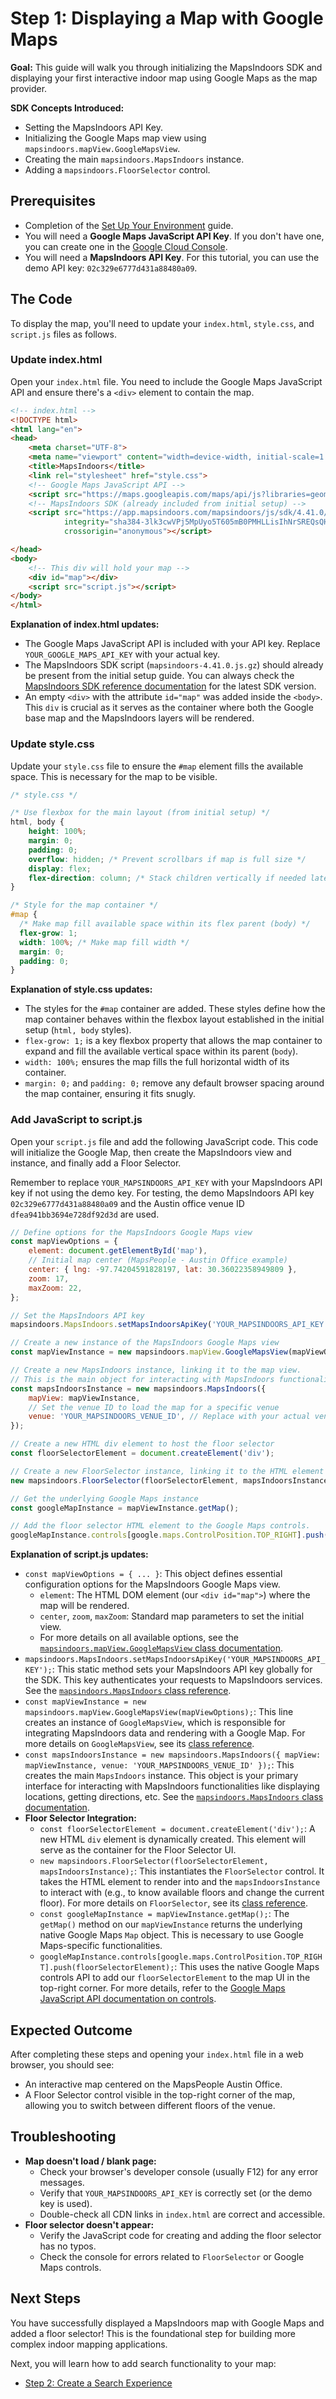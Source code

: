# Step 1: Displaying a Map with Google Maps

**Goal:** This guide will walk you through initializing the MapsIndoors SDK and displaying your first interactive indoor map using Google Maps as the map provider.

**SDK Concepts Introduced:**

* Setting the MapsIndoors API Key.
* Initializing the Google Maps map view using `mapsindoors.mapView.GoogleMapsView`.
* Creating the main `mapsindoors.MapsIndoors` instance.
* Adding a `mapsindoors.FloorSelector` control.

## Prerequisites

* Completion of the [Set Up Your Environment](../../../README.md) guide.
* You will need a **Google Maps JavaScript API Key**. If you don't have one, you can create one in the [Google Cloud Console](https://console.cloud.google.com/).
* You will need a **MapsIndoors API Key**. For this tutorial, you can use the demo API key: `02c329e6777d431a88480a09`.

## The Code

To display the map, you'll need to update your `index.html`, `style.css`, and `script.js` files as follows.

### Update index.html

Open your `index.html` file. You need to include the Google Maps JavaScript API and ensure there's a `<div>` element to contain the map.

```html
<!-- index.html -->
<!DOCTYPE html>
<html lang="en">
<head>
    <meta charset="UTF-8">
    <meta name="viewport" content="width=device-width, initial-scale=1.0">
    <title>MapsIndoors</title>
    <link rel="stylesheet" href="style.css">
    <!-- Google Maps JavaScript API -->
    <script src="https://maps.googleapis.com/maps/api/js?libraries=geometry&key=YOUR_GOOGLE_MAPS_API_KEY"></script>
    <!-- MapsIndoors SDK (already included from initial setup) -->
    <script src="https://app.mapsindoors.com/mapsindoors/js/sdk/4.41.0/mapsindoors-4.41.0.js.gz"
            integrity="sha384-3lk3cwVPj5MpUyo5T605mB0PMHLLisIhNrSREQsQHjD9EXkHBjz9ETgopmTbfMDc"
            crossorigin="anonymous"></script>

</head>
<body>
    <!-- This div will hold your map -->
    <div id="map"></div>
    <script src="script.js"></script>
</body>
</html>
```

**Explanation of index.html updates:**

* The Google Maps JavaScript API is included with your API key. Replace `YOUR_GOOGLE_MAPS_API_KEY` with your actual key.
* The MapsIndoors SDK script (`mapsindoors-4.41.0.js.gz`) should already be present from the initial setup guide. You can always check the [MapsIndoors SDK reference documentation](https://app.mapsindoors.com/mapsindoors/js/sdk/latest/index.html) for the latest SDK version.
* An empty `<div>` with the attribute `id="map"` was added inside the `<body>`. This `div` is crucial as it serves as the container where both the Google base map and the MapsIndoors layers will be rendered.

### Update style.css

Update your `style.css` file to ensure the `#map` element fills the available space. This is necessary for the map to be visible.

```css
/* style.css */

/* Use flexbox for the main layout (from initial setup) */
html, body {
    height: 100%;
    margin: 0;
    padding: 0;
    overflow: hidden; /* Prevent scrollbars if map is full size */
    display: flex;
    flex-direction: column; /* Stack children vertically if needed later */
}

/* Style for the map container */
#map {
  /* Make map fill available space within its flex parent (body) */
  flex-grow: 1;
  width: 100%; /* Make map fill width */
  margin: 0;
  padding: 0;
}
```

**Explanation of style.css updates:**

* The styles for the `#map` container are added. These styles define how the map container behaves within the flexbox layout established in the initial setup (`html, body` styles).
* `flex-grow: 1;` is a key flexbox property that allows the map container to expand and fill the available vertical space within its parent (`body`).
* `width: 100%;` ensures the map fills the full horizontal width of its container.
* `margin: 0;` and `padding: 0;` remove any default browser spacing around the map container, ensuring it fits snugly.

### Add JavaScript to script.js

Open your `script.js` file and add the following JavaScript code. This code will initialize the Google Map, then create the MapsIndoors view and instance, and finally add a Floor Selector.

Remember to replace `YOUR_MAPSINDOORS_API_KEY` with your MapsIndoors API key if not using the demo key. For testing, the demo MapsIndoors API key `02c329e6777d431a88480a09` and the Austin office venue ID `dfea941bb3694e728df92d3d` are used.

```javascript
// Define options for the MapsIndoors Google Maps view
const mapViewOptions = {
    element: document.getElementById('map'),
    // Initial map center (MapsPeople - Austin Office example)
    center: { lng: -97.74204591828197, lat: 30.36022358949809 },
    zoom: 17,
    maxZoom: 22,
};

// Set the MapsIndoors API key
mapsindoors.MapsIndoors.setMapsIndoorsApiKey('YOUR_MAPSINDOORS_API_KEY');

// Create a new instance of the MapsIndoors Google Maps view
const mapViewInstance = new mapsindoors.mapView.GoogleMapsView(mapViewOptions);

// Create a new MapsIndoors instance, linking it to the map view.
// This is the main object for interacting with MapsIndoors functionalities.
const mapsIndoorsInstance = new mapsindoors.MapsIndoors({
    mapView: mapViewInstance,
    // Set the venue ID to load the map for a specific venue
    venue: 'YOUR_MAPSINDOORS_VENUE_ID', // Replace with your actual venue ID
});

// Create a new HTML div element to host the floor selector
const floorSelectorElement = document.createElement('div');

// Create a new FloorSelector instance, linking it to the HTML element and the main MapsIndoors instance.
new mapsindoors.FloorSelector(floorSelectorElement, mapsIndoorsInstance);

// Get the underlying Google Maps instance
const googleMapInstance = mapViewInstance.getMap();

// Add the floor selector HTML element to the Google Maps controls.
googleMapInstance.controls[google.maps.ControlPosition.TOP_RIGHT].push(floorSelectorElement);
```

**Explanation of script.js updates:**

* `const mapViewOptions = { ... }`: This object defines essential configuration options for the MapsIndoors Google Maps view.
  * `element`: The HTML DOM element (our `<div id="map">`) where the map will be rendered.
  * `center`, `zoom`, `maxZoom`: Standard map parameters to set the initial view.
  * For more details on all available options, see the [`mapsindoors.mapView.GoogleMapsView` class documentation](https://app.mapsindoors.com/mapsindoors/js/sdk/latest/docs/mapsindoors.mapView.GoogleMapsView.html).
* `mapsindoors.MapsIndoors.setMapsIndoorsApiKey('YOUR_MAPSINDOORS_API_KEY');`: This static method sets your MapsIndoors API key globally for the SDK. This key authenticates your requests to MapsIndoors services. See the [`mapsindoors.MapsIndoors` class reference](https://app.mapsindoors.com/mapsindoors/js/sdk/latest/docs/MapsIndoors.html).
* `const mapViewInstance = new mapsindoors.mapView.GoogleMapsView(mapViewOptions);`: This line creates an instance of `GoogleMapsView`, which is responsible for integrating MapsIndoors data and rendering with a Google Map. For more details on `GoogleMapsView`, see its [class reference](https://app.mapsindoors.com/mapsindoors/js/sdk/latest/docs/mapsindoors.mapView.GoogleMapsView.html).
* `const mapsIndoorsInstance = new mapsindoors.MapsIndoors({ mapView: mapViewInstance, venue: 'YOUR_MAPSINDOORS_VENUE_ID' });`: This creates the main `MapsIndoors` instance. This object is your primary interface for interacting with MapsIndoors functionalities like displaying locations, getting directions, etc. See the [`mapsindoors.MapsIndoors` class documentation](https://app.mapsindoors.com/mapsindoors/js/sdk/latest/docs/MapsIndoors.html).
* **Floor Selector Integration:**
  * `const floorSelectorElement = document.createElement('div');`: A new HTML `div` element is dynamically created. This element will serve as the container for the Floor Selector UI.
  * `new mapsindoors.FloorSelector(floorSelectorElement, mapsIndoorsInstance);`: This instantiates the `FloorSelector` control. It takes the HTML element to render into and the `mapsIndoorsInstance` to interact with (e.g., to know available floors and change the current floor). For more details on `FloorSelector`, see its [class reference](https://app.mapsindoors.com/mapsindoors/js/sdk/latest/docs/mapsindoors.FloorSelector.html).
  * `const googleMapInstance = mapViewInstance.getMap();`: The `getMap()` method on our `mapViewInstance` returns the underlying native Google Maps `Map` object. This is necessary to use Google Maps-specific functionalities.
  * `googleMapInstance.controls[google.maps.ControlPosition.TOP_RIGHT].push(floorSelectorElement);`: This uses the native Google Maps controls API to add our `floorSelectorElement` to the map UI in the top-right corner. For more details, refer to the [Google Maps JavaScript API documentation on controls](https://developers.google.com/maps/documentation/javascript/controls).

## Expected Outcome

After completing these steps and opening your `index.html` file in a web browser, you should see:

* An interactive map centered on the MapsPeople Austin Office.
* A Floor Selector control visible in the top-right corner of the map, allowing you to switch between different floors of the venue.

## Troubleshooting

* **Map doesn't load / blank page:**
  * Check your browser's developer console (usually F12) for any error messages.
  * Verify that `YOUR_MAPSINDOORS_API_KEY` is correctly set (or the demo key is used).
  * Double-check all CDN links in `index.html` are correct and accessible.
* **Floor selector doesn't appear:**
  * Verify the JavaScript code for creating and adding the floor selector has no typos.
  * Check the console for errors related to `FloorSelector` or Google Maps controls.

## Next Steps

You have successfully displayed a MapsIndoors map with Google Maps and added a floor selector! This is the foundational step for building more complex indoor mapping applications.

Next, you will learn how to add search functionality to your map:

* [Step 2: Create a Search Experience](../2-create-a-search-experience/readme.md)
